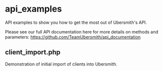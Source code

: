 # api_examples
API examples to show you how to get the most out of Ubersmith's API.

Please see our full API documentation here for more details on methods and parameters:
https://github.com/TeamUbersmith/api_documentation

## client_import.php
Demonstration of initial import of clients into Ubersmith.
